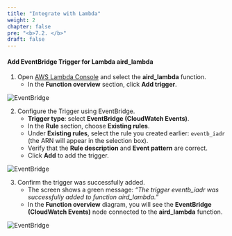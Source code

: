 ```yaml
---
title: "Integrate with Lambda"
weight: 2
chapter: false
pre: "<b>7.2. </b>"
draft: false
---
```


#### Add EventBridge Trigger for Lambda **aird_lambda**

1. Open [AWS Lambda Console](https://console.aws.amazon.com/lambda/home) and select the **aird_lambda** function.  
   + In the **Function overview** section, click **Add trigger**.

![EventBridge](/images/7.EventBridge/10.png)  

2. Configure the Trigger using EventBridge.  
      + **Trigger type**: select **EventBridge (CloudWatch Events)**.  
      + In the **Rule** section, choose **Existing rules**.  
      + Under **Existing rules**, select the rule you created earlier: `eventb_iadr` (the ARN will appear in the selection box).  
      + Verify that the **Rule description** and **Event pattern** are correct.  
      + Click **Add** to add the trigger.

![EventBridge](/images/7.EventBridge/11.png)  

3. Confirm the trigger was successfully added.  
      + The screen shows a green message: *“The trigger eventb_iadr was successfully added to function aird_lambda.”*  
      + In the **Function overview** diagram, you will see the **EventBridge (CloudWatch Events)** node connected to the **aird_lambda** function.

![EventBridge](/images/7.EventBridge/12.png)
